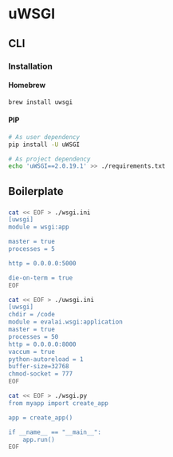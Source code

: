 # uWSGI

## CLI

### Installation

#### Homebrew

```sh
brew install uwsgi
```

#### PIP

```sh
# As user dependency
pip install -U uWSGI

# As project dependency
echo 'uWSGI==2.0.19.1' >> ./requirements.txt
```

## Boilerplate

###

```sh
cat << EOF > ./wsgi.ini
[uwsgi]
module = wsgi:app

master = true
processes = 5

http = 0.0.0.0:5000

die-on-term = true
EOF

cat << EOF > ./uwsgi.ini
[uwsgi]
chdir = /code
module = evalai.wsgi:application
master = true
processes = 50
http = 0.0.0.0:8000
vaccum = true
python-autoreload = 1
buffer-size=32768
chmod-socket = 777
EOF
```

```sh
cat << EOF > ./wsgi.py
from myapp import create_app

app = create_app()

if __name__ == "__main__":
    app.run()
EOF
```
